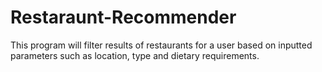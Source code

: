 # Restaraunt-Recommender
This program will filter results of restaurants for a user based on inputted parameters such as location, type and dietary requirements.
